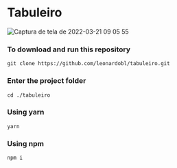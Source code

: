 # Tabuleiro


![Captura de tela de 2022-03-21 09 05 55](https://user-images.githubusercontent.com/45981092/159258174-9c333dda-a782-4e25-80b6-eb25cc9835ac.jpeg)


### To download and run this repository

```
git clone https://github.com/leonardobl/tabuleiro.git
```


### Enter the project folder

```
cd ./tabuleiro
```


### Using yarn

```
yarn
```

### Using npm

```
npm i
```




